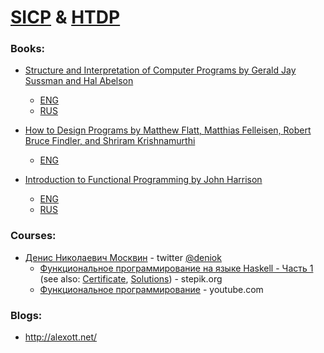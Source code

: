 # [SICP](https://mitpress.mit.edu/sicp/) & [HTDP](http://www.htdp.org/)

### Books:

- [Structure and Interpretation of Computer Programs by Gerald Jay Sussman and Hal Abelson](https://mitpress.mit.edu/sicp/) 
  - [ENG](http://sarabander.github.io/sicp/)
  - [RUS](http://newstar.rinet.ru/~goga/sicp/sicp.pdf)

- [How to Design Programs by Matthew Flatt, Matthias Felleisen, Robert Bruce Findler, and Shriram Krishnamurthi](http://www.htdp.org/)
  - [ENG](http://htdp.org/2018-01-06/Book/index.html)

- [Introduction to Functional Programming by John Harrison](http://www.cl.cam.ac.uk/teaching/Lectures/funprog-jrh-1996/)
  - [ENG](http://www.cl.cam.ac.uk/teaching/Lectures/funprog-jrh-1996/all.pdf)
  - [RUS](https://1drv.ms/b/s!Am4vIusFYxS9yAt_ZPrQX3CsVTTO)

### Courses:

- [Денис Николаевич Москвин](http://mit.spbau.ru/lecturers/%D0%BC%D0%BE%D1%81%D0%BA%D0%B2%D0%B8%D0%BD-%D0%B4%D0%B5%D0%BD%D0%B8%D1%81-%D0%BD%D0%B8%D0%BA%D0%BE%D0%BB%D0%B0%D0%B5%D0%B2%D0%B8%D1%87) - twitter [@deniok](https://twitter.com/deniok)
  - [Функциональное программирование на языке Haskell - Часть 1](https://stepik.org/course/75/syllabus) (see also: [Certificate](https://stepik.org/certificate/6b271b1181c9aba4609fa53f15e0ebfcb6210087.pdf), [Solutions](https://github.com/kogoia/HaskellSamples)) - stepik.org 
  - [Функциональное программирование](https://compscicenter.ru/courses/func-prog/2015-spring/about/) - youtube.com

### Blogs:

- http://alexott.net/
